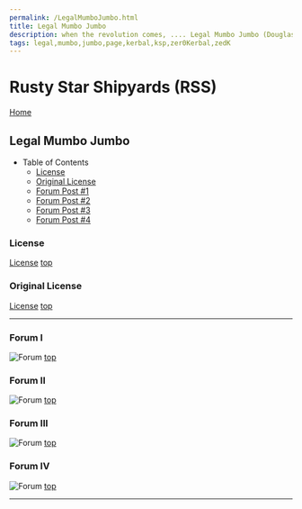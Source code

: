 ```yaml
---
permalink: /LegalMumboJumbo.html
title: Legal Mumbo Jumbo
description: when the revolution comes, .... Legal Mumbo Jumbo (Douglas Adams)
tags: legal,mumbo,jumbo,page,kerbal,ksp,zer0Kerbal,zedK
---
```


<!--
LegalMumboJumbo.md v1.0.5.1
Rusty Star Shipyards (RSS)
created: 01 Feb 2022
updated: 15 May 2022
-->

<script src="https://kit.fontawesome.com/0ea5493613.js" crossorigin="anonymous"></script>
<i class="fa-solid fa-file-contract fa-beat-fade fa-3x" style="--fa-beat-fade-opacity: 0.1; --fa-beat-fade-scale: 1.25;color: #6495ED" ></i>

# Rusty Star Shipyards (RSS)

[Home](./index.md)

## Legal Mumbo Jumbo

* Table of Contents
  * [License](#License)
  * [Original License](#Original-License)
  * [Forum Post #1](#Forum-I)
  * [Forum Post #2](#Forum-II)
  * [Forum Post #3](#Forum-III)
  * [Forum Post #4](#Forum-IV)

### License

[License](./LegalMumboJumbo/License.md)
[top](#Legal-Mumbo-Jumbo)

### Original License

[License](./LegalMumboJumbo/OrigLicense.md)
[top](#Legal-Mumbo-Jumbo)

---

### Forum I

![Forum](./LegalMumboJumbo/FORUM-01.png)
[top](#Legal-Mumbo-Jumbo)

### Forum II

![Forum](./LegalMumboJumbo/FORUM-02.png)
[top](#Legal-Mumbo-Jumbo)

### Forum III

![Forum](./LegalMumboJumbo/FORUM-03.png)
[top](#Legal-Mumbo-Jumbo)

### Forum IV

![Forum](./LegalMumboJumbo/FORUM-04.png)
[top](#Legal-Mumbo-Jumbo)

---

<!-- this file CC BY-ND 4.0 by zer0Kerbal -->
